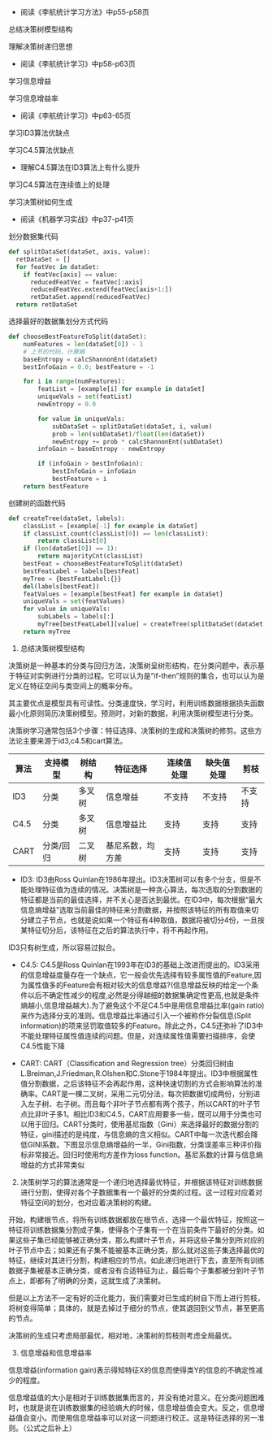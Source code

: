 - 阅读《李航统计学习方法》中p55-p58页

 总结决策树模型结构

 理解决策树递归思想
- 阅读《李航统计学习》中p58-p63页

 学习信息增益

 学习信息增益率
- 阅读《李航统计学习》中p63-65页

 学习ID3算法优缺点

 学习C4.5算法优缺点
- 理解C4.5算法在ID3算法上有什么提升

 学习C4.5算法在连续值上的处理

 学习决策树如何生成
- 阅读《机器学习实战》中p37-p41页

 划分数据集代码
 ```python
 def splitDataSet(dataSet, axis, value):
   retDataSet = []
   for featVec in dataSet:
     if featVec[axis] == value:
       reducedFeatVec = featVec[:axis]
       reducedFeatVec.extend(featVec[axis+1:])
       retDataSet.append(reducedFeatVec)
   return retDataSet
 ```
 选择最好的数据集划分方式代码
 ```python
 def chooseBestFeatureToSplit(dataSet):
     numFeatures = len(dataSet[0]) - 1
     # 上节的代码，计算熵
     baseEntropy = calcShannonEnt(dataSet)
     bestInfoGain = 0.0; bestFeature = -1

     for i in range(numFeatures):
         featList = [example[i] for example in dataSet]
         uniqueVals = set(featList)
         newEntropy = 0.0

         for value in uniqueVals:
             subDataSet = splitDataSet(dataSet, i, value)
             prob = len(subDataSet)/float(len(dataSet))
             newEntropy += prob * calcShannonEnt(subDataSet)     
         infoGain = baseEntropy - newEntropy

         if (infoGain > bestInfoGain):
             bestInfoGain = infoGain
             bestFeature = i
     return bestFeature

 ```
 创建树的函数代码
 ```python
 def createTree(dataSet, labels):
     classList = [example[-1] for example in dataSet]
     if classList.count(classList[0]) == len(classList):
         return classList[0]
     if (len(dataSet[0]) == 1):
         return majorityCnt(classList)
     bestFeat = chooseBestFeatureToSplit(dataSet)
     bestFeatLabel = labels[bestFeat]
     myTree = {bestFeatLabel:{}}
     del(labels[bestFeat])
     featValues = [example[bestFeat] for example in dataSet]
     uniqueVals = set(featValues)
     for value in uniqueVals:
         subLabels = labels[:]
         myTree[bestFeatLabel][value] = createTree(splitDataSet(dataSet, bestFeat, value), subLabels)
     return myTree
 ```


1. 总结决策树模型结构

  决策树是一种基本的分类与回归方法，决策树呈树形结构，在分类问题中，表示基于特征对实例进行分类的过程。它可以认为是“if-then”规则的集合，也可以认为是定义在特征空间与类空间上的概率分布。

  其主要优点是模型具有可读性。分类速度快，学习时，利用训练数据根据损失函数最小化原则简历决策树模型。预测时，对新的数据，利用决策树模型进行分类。

  决策树学习通常包括3个步骤：特征选择、决策树的生成和决策树的修剪。这些方法论主要来源于id3,c4.5和cart算法。

| 算法	| 支持模型|	树结构	|特征选择|	连续值处理|	缺失值处理|	剪枝|
| --------   | ----   | --- |--- |--- |--- |--- |
| ID3| 	分类|	多叉树|	信息增益|	不支持|	不支持|	不支持|
| C4.5|	分类	|多叉树	|信息增益比	|支持	|支持	|支持|
| CART|	分类/回归|	二叉树|	基尼系数，均方差|	支持|	支持|	支持|

  - ID3:
   ID3由Ross Quinlan在1986年提出。ID3决策树可以有多个分支，但是不能处理特征值为连续的情况。决策树是一种贪心算法，每次选取的分割数据的特征都是当前的最佳选择，并不关心是否达到最优。在ID3中，每次根据“最大信息熵增益”选取当前最佳的特征来分割数据，并按照该特征的所有取值来切分建立子节点，也就是说如果一个特征有4种取值，数据将被切分4份，一旦按某特征切分后，该特征在之后的算法执行中，将不再起作用。

   ID3只有树生成，所以容易过拟合。

  - C4.5:
  C4.5是Ross Quinlan在1993年在ID3的基础上改进而提出的。ID3采用的信息增益度量存在一个缺点，它一般会优先选择有较多属性值的Feature,因为属性值多的Feature会有相对较大的信息增益?(信息增益反映的给定一个条件以后不确定性减少的程度,必然是分得越细的数据集确定性更高,也就是条件熵越小,信息增益越大).为了避免这个不足C4.5中是用信息增益比率(gain ratio)来作为选择分支的准则。信息增益比率通过引入一个被称作分裂信息(Split information)的项来惩罚取值较多的Feature。除此之外，C4.5还弥补了ID3中不能处理特征属性值连续的问题。但是，对连续属性值需要扫描排序，会使C4.5性能下降

  - CART:
  CART（Classification and Regression tree）分类回归树由L.Breiman,J.Friedman,R.Olshen和C.Stone于1984年提出。ID3中根据属性值分割数据，之后该特征不会再起作用，这种快速切割的方式会影响算法的准确率。CART是一棵二叉树，采用二元切分法，每次把数据切成两份，分别进入左子树、右子树。而且每个非叶子节点都有两个孩子，所以CART的叶子节点比非叶子多1。相比ID3和C4.5，CART应用要多一些，既可以用于分类也可以用于回归。CART分类时，使用基尼指数（Gini）来选择最好的数据分割的特征，gini描述的是纯度，与信息熵的含义相似。CART中每一次迭代都会降低GINI系数。下图显示信息熵增益的一半，Gini指数，分类误差率三种评价指标非常接近。回归时使用均方差作为loss function。基尼系数的计算与信息熵增益的方式非常类似

2. 决策树学习的算法通常是一个递归地选择最优特征，并根据该特征对训练数据进行分割，使得对各个子数据集有一个最好的分类的过程。这一过程对应着对特征空间的划分，也对应着决策树的构建。

  开始，构建根节点，将所有训练数据都放在根节点，选择一个最优特征，按照这一特征将训练数据集分割成子集，使得各个子集有一个在当前条件下最好的分类。如果这些子集已经能够被正确分类，那么构建叶子节点，并将这些子集分到所对应的叶子节点中去；如果还有子集不能被基本正确分类，那么就对这些子集选择最优的特征，继续对其进行分割，构建相应的节点。如此递归地进行下去，直至所有训练数据子集被基本正确分类，或者没有合适特征为止，最后每个子集都被分到叶子节点上，即都有了明确的分类，这就生成了决策树。

  但是以上方法不一定有好的泛化能力，我们需要对已生成的树自下而上进行剪枝，将树变得简单；具体的，就是去掉过于细分的节点，使其退回到父节点，甚至更高的节点。

决策树的生成只考虑局部最优，相对地，决策树的剪枝则考虑全局最优。

3. 信息增益和信息增益率

  信息增益(information gain)表示得知特征X的信息而使得类Y的信息的不确定性减少的程度。

  信息增益值的大小是相对于训练数据集而言的，并没有绝对意义。在分类问题困难时，也就是说在训练数据集的经验熵大的时候，信息增益值会变大。反之，信息增益值会变小。而使用信息增益率可以对这一问题进行校正。这是特征选择的另一准则。（公式之后补上）
